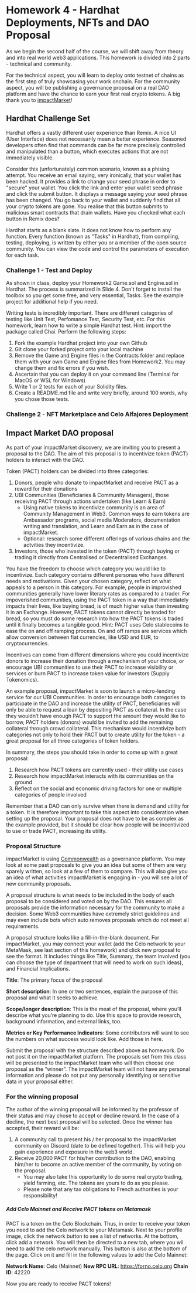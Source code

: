 # Homework 4 - Hardhat Deployments, NFTs and DAO Proposal

As we begin the second half of the course, we will shift away from theory and into real world web3 applications. This homework is divided into 2 parts - technical and community. 

For the technical aspect, you will learn to deploy onto testnet of chains as the first step of truly showcasing your work onchain. For the community aspect, you will be publishing a governance proposal on a real DAO platform and have the chance to earn your first real crypto tokens. A big thank you to [impactMarket](https://www.impactmarket.com/)!

## Hardhat Challenge Set

Hardhat offers a vastly different user experience than Remix. A nice UI (User Interface) does not necessarily mean a better experience. Seasoned developers often find that commands can be far more precisely controlled and manipulated than a button, which executes actions that are not immediately visible. 

Consider this (unfortunately) common scenario, known as a phising attempt. You receive an email saying, very ironically, that your wallet has been hacked. It provides a link to change your seed phrase in order to "secure" your wallet. You click the link and enter your wallet seed phrase and click the submit button. It displays a message saying your seed phrase has been changed. You go back to your wallet and suddenly find that all your crypto tokens are gone. You realise that this button submits to malicious smart contracts that drain wallets. Have you checked what each button in Remix does?

Hardhat starts as a blank slate. It does not know how to perform any function. Every function (known as "Tasks" in Hardhat), from compiling, testing, deploying, is written by either you or a member of the open source community. You can view the code and control the parameters of execution for each task.

### Challenge 1 - Test and Deploy

As shown in class, deploy your Homework2 Game.sol and Engine.sol in Hardhat. The process is summarized in Slide 4. Don't forget to install the toolbox so you get some free, and very essential, Tasks. See the example project for additional help if you need.

Writing tests is incredibly important. There are different categories of testing like Unit Test, Perfomance Test, Security Test, etc. For this homework, learn how to write a simple Hardhat test. Hint: import the package called Chai. Perform the following steps:

1. Fork the example Hardhat project into your own Github
2. Git clone your forked project onto your local machine
3. Remove the Game and Engine files in the Contracts folder and replace them with your own Game and Engine files from Homework2. You may change them and fix errors if you wish.
4. Ascertain that you can deploy it on your command line (Terminal for MacOS or WSL for Windows)
5. Write 1 or 2 tests for each of your Solidity files.
6. Create a README.md file and write very briefly, around 100 words, why you chose those tests.

### Challenge 2 - NFT Marketplace and Celo Alfajores Deployment

## Impact Market DAO proposal

As part of your impactMarket discovery, we are inviting you to present a proposal to the DAO. The aim of this proposal is to incentivize token (PACT) holders to interact with the DAO. 

Token (PACT) holders can be divided into three categories:

1. Donors, people who donate to impactMarket and receive PACT as a reward for their donations 
2. UBI Communities (Beneficiaries & Community Managers), those receiving PACT through actions undertaken (like Learn & Earn) 
    * Using native tokens to incentivize community is an area of Community Management in Web3. Common ways to earn tokens are Ambassador programs, social media Moderators, documentation writing and translation, and Learn and Earn as in the case of impactMarket.
    * Optional: research some different offerings of various chains and the actvities they incentivize.
3. Investors, those who invested in the token (PACT) through buying or trading it directly from Centralised or Decentralised Exchanges. 

You have the freedom to choose which category you would like to incentivize. Each category contains different personas who have different needs and motivations. Given your chosen category, reflect on what appeals to a person in this category. For example, people in improvished communities generally have lower literary rates as compared to a trader. For impoverished communities, using the PACT token in a way that immediately impacts their lives, like buying bread, is of much higher value than investing it in an Exchange. However, PACT tokens cannot directly be traded for bread, so you must do some research into how the PACT tokens is traded until it finally becomes a tangible good. Hint: PACT uses Celo stablecoins to ease the on and off ramping process. On and off ramps are services which allow conversion between fiat currencies, like USD and EUR, to cryptocurrencies.

Incentives can come from different dimensions where you could incentivize donors to increase their donation through a mechanism of your choice, or encourage UBI communities to use their PACT to increase visibility or services or burn PACT to increase token value for investors (Supply Tokenomics). 

An example proposal, impactMarket is soon to launch a micro-lending service for our UBI Communities. In order to encourage both categories to participate in the DAO and increase the utility of PACT, beneficiaries will only be able to request a loan by depositing PACT as collateral. In the case they wouldn’t have enough PACT to support the amount they would like to borrow, PACT holders (donors) would be invited to add the remaining collateral through crowd collateral. This mechanism would incentivize both categories not only to hold their PACT but to create utility for the token - a great proposal for all three categories of token holders. 

In summary, the steps you should take in order to come up with a great proposal:

1. Research how PACT tokens are currently used - their utility use cases
2. Research how impactMarket interacts with its communities on the ground
3. Reflect on the social and economic driving factors for one or multiple categories of people involved

Remember that a DAO can only survive when there is demand and utility for a token. It is therefore important to take this aspect into consideration when setting up the proposal. Your proposal does not have to be as complex as the example provided, but it should be clear how people will be incentivized to use or trade PACT, increasing its utility.

### Proposal Structure

impactMarket is using [Commonwealth](https://commonwealth.im/impactmarket/proposals) as a governance platform. You may look at some past proposals to give you an idea but some of them are very sparely written, so look at a few of them to compare. This will also give you an idea of what activities impactMarket is engaging in - you will see a lot of new community proposals.

A proposal structure is what needs to be included in the body of each proposal to be considered and voted on by the DAO. This ensures all proposals provide the information necessary for the community to make a decision. Some Web3 communities have extremely strict guidelines and may even include bots which auto removes proposals which do not meet all requirements.

A proposal structure looks like a fill-in-the-blank document. For impactMarket, you may connect your wallet (add the Celo network to your MetaMask, see last section of this homework) and click new proposal to see the format. It includes things like Title, Summary, the team involved (you can choose the type of department that will need to work on such ideas), and Financial Implications. 

**Title**: The primary focus of the proposal

**Short description**: In one or two sentences, explain the purpose of this proposal and what it seeks to achieve. 

**Scope/longer description**: This is the meat of the proposal, where you’ll describe what you’re planning to do. Use this space to provide research, background information, and external links, too.

**Metrics or Key Performance Indicators**: Some contributors will want to see the numbers on what success would look like. Add those in here.

Submit the proposal with the structure described above as homework. Do not post it on the impactMarket platform. The proposals set from this class will be presented to the impactMarket team who will then choose one proposal as the “winner”. The impactMarket team will not have any personal information and please do not put any personally identifying or sensitive data in your proposal either. 

### For the winning proposal

The author of the winning proposal will be informed by the professor of their status and may chose to accept or decline reward. In the case of a decline, the next best proposal will be selected. Once the winner has accepted, their reward will be:

1. A community call to present his / her proposal to the impactMarket community on Discord (date to be defined together). This will help you gain experience and exposure in the web3 world.
2. Receive 20,000 PACT for his/her contribution to the DAO, enabling him/her to become an active member of the community, by voting on the proposal.
    * You may also take this opportunity to do some real crypto trading, yield farming, etc. The tokens are yours to do as you please.
    * Please note that any tax obligations to French authorities is your responsibility!

##### Add Celo Mainnet and Receive PACT tokens on Metamask

PACT is a token on the Celo Blockchain. Thus, in order to receive your token you need to add the Celo network to your Metamask. Next to your profile image, click the network button to see a list of networks. At the bottom, click add a network. You will then be directed to a new tab, where you wil need to add the celo network manually. This button is also at the bottom of the page. Click on it and fill in the following values to add the Celo Mainnet:

**Network Name**: Celo (Mainnet)
**New RPC URL**: https://forno.celo.org
**Chain ID**: 42220

Now you are ready to receive PACT tokens!


